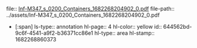 file:: [Inf-M347_s_0200_Containers_1682268204902_0.pdf](../assets/Inf-M347_s_0200_Containers_1682268204902_0.pdf)
file-path:: ../assets/Inf-M347_s_0200_Containers_1682268204902_0.pdf

- [:span]
  ls-type:: annotation
  hl-page:: 4
  hl-color:: yellow
  id:: 644562bd-9c6f-4541-a9f2-b36371cc86e1
  hl-type:: area
  hl-stamp:: 1682268860373